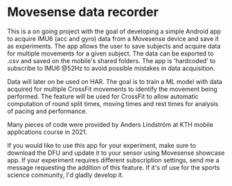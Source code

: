 # Movesense data recorder
This is a on going project with the goal of developing a simple Android app to acquire IMU6 (acc and gyro) data from a Movesense device and save it as experiments. The app allows the user to save subjects and acquire data for multiple movements for a given subject. The data can be exported to .csv and saved on the mobile's shared folders. The app is 'hardcoded' to subscribe to IMU6 @52Hz to avoid possible mistakes in data acquisition.

Data will later on be used on HAR. The goal is to train a ML model with data acquired for multiple CrossFit movements to identify the movement being performed. The feature will be used for CrossFit to allow automatic computation of round split times, moving times and rest times for analysis of pacing and performance.

Many pieces of code were provided by Anders Lindström at KTH mobile applications course in 2021.

If you would like to use this app for your experiment, make sure to download the DFU and update it to your sensor using Movesense showcase app. If your experiment requires different subscription settings, send me a message requesting the addition of this feature. If it's of use for the sports science community, I'd gladly develop it.
